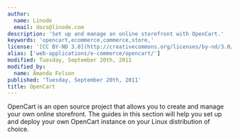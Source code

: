 ```yaml
---
author:
  name: Linode
  email: docs@linode.com
description: 'Set up and manage an online storefront with OpenCart.'
keywords: 'opencart,ecommerce,commerce,store,'
license: '[CC BY-ND 3.0](http://creativecommons.org/licenses/by-nd/3.0/us/)'
alias: ['web-applications/e-commerce/opencart/']
modified: Tuesday, September 20th, 2011
modified_by:
  name: Amanda Folson
published: 'Tuesday, September 20th, 2011'
title: OpenCart
---
```


OpenCart is an open source project that allows you to create and manage your own online storefront. The guides in this section will help you set up and deploy your own OpenCart instance on your Linux distribution of choice.
